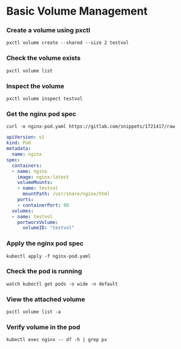 # Basic Volume Management

### Create a volume using pxctl
`pxctl volume create --shared --size 2 testvol`

### Check the volume exists
`pxctl volume list`

### Inspect the volume
`pxctl volume inspect testvol`

### Get the nginx pod spec
`curl -o nginx-pod.yaml https://gitlab.com/snippets/1721417/raw`

```yaml
apiVersion: v1
kind: Pod
metadata:
  name: nginx
spec:
  containers:
  - name: nginx
    image: nginx:latest
    volumeMounts:
    - name: testvol
      mountPath: /usr/share/nginx/html
    ports:
    - containerPort: 80
  volumes:
  - name: testvol
    portworxVolume:
      volumeID: "testvol"
```

### Apply the nginx pod spec
`kubectl apply -f nginx-pod.yaml`

### Check the pod is running
`watch kubectl get pods -o wide -n default`

### View the attached volume
`pxctl volume list -a`

### Verify volume in the pod
`kubectl exec nginx -- df -h | grep px`